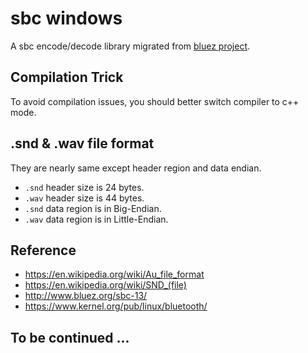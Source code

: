 sbc windows
===========

A sbc encode/decode library migrated from [bluez project](http://www.bluez.org/sbc-13/).

## Compilation Trick
To avoid compilation issues, you should better switch compiler to c++ mode.

## .snd & .wav file format
They are nearly same except header region and data endian.
- `.snd` header size is 24 bytes.
- `.wav` header size is 44 bytes.
- `.snd` data region is in Big-Endian.
- `.wav` data region is in Little-Endian.

## Reference
- https://en.wikipedia.org/wiki/Au_file_format
- https://en.wikipedia.org/wiki/SND_(file)
- http://www.bluez.org/sbc-13/
- https://www.kernel.org/pub/linux/bluetooth/

## To be continued ...
